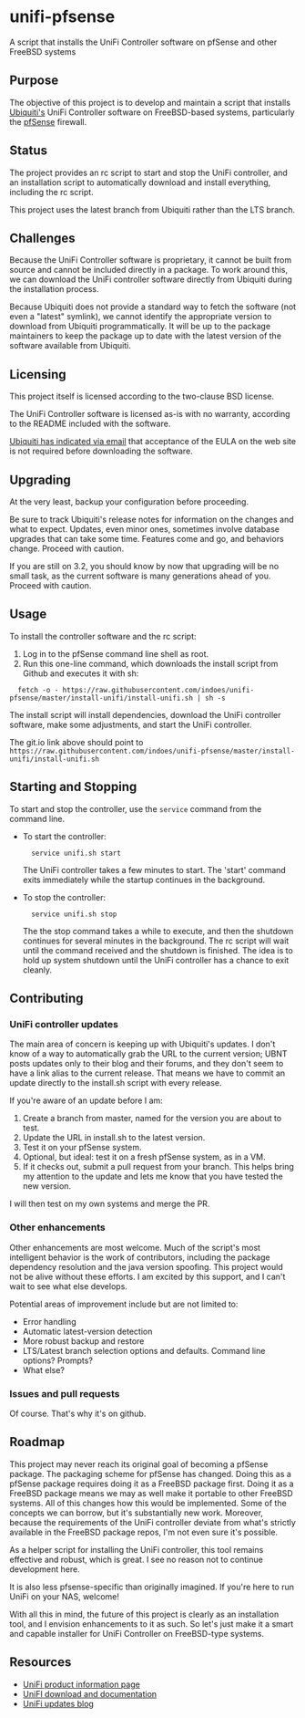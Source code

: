 unifi-pfsense
=============

A script that installs the UniFi Controller software on pfSense and other FreeBSD systems

Purpose
-------

The objective of this project is to develop and maintain a script that installs [Ubiquiti's](http://www.ubnt.com/) UniFi Controller software on FreeBSD-based systems, particularly the [pfSense](http://www.pfsense.org/) firewall.

Status
------

The project provides an rc script to start and stop the UniFi controller, and an installation script to automatically download and install everything, including the rc script.

This project uses the latest branch from Ubiquiti rather than the LTS branch.

Challenges
----------

Because the UniFi Controller software is proprietary, it cannot be built from source and cannot be included directly in a package. To work around this, we can download the UniFi controller software directly from Ubiquiti during the installation process.

Because Ubiquiti does not provide a standard way to fetch the software (not even a "latest" symlink), we cannot identify the appropriate version to download from Ubiquiti programmatically. It will be up to the package maintainers to keep the package up to date with the latest version of the software available from Ubiquiti.

Licensing
---------

This project itself is licensed according to the two-clause BSD license.

The UniFi Controller software is licensed as-is with no warranty, according to the README included with the software.

[Ubiquiti has indicated via email](https://github.com/gozoinks/unifi-pfsense/wiki/Tacit-Approval) that acceptance of the EULA on the web site is not required before downloading the software.

Upgrading
------------------

At the very least, backup your configuration before proceeding.

Be sure to track Ubiquiti's release notes for information on the changes and what to expect. Updates, even minor ones, sometimes involve database upgrades that can take some time. Features come and go, and behaviors change. Proceed with caution.

If you are still on 3.2, you should know by now that upgrading will be no small task, as the current software is many generations ahead of you. Proceed with caution.


Usage
------------

To install the controller software and the rc script:

1. Log in to the pfSense command line shell as root.
2. Run this one-line command, which downloads the install script from Github and executes it with sh:

  ```
    fetch -o - https://raw.githubusercontent.com/indoes/unifi-pfsense/master/install-unifi/install-unifi.sh | sh -s
  ```

The install script will install dependencies, download the UniFi controller software, make some adjustments, and start the UniFi controller.

The git.io link above should point to `https://raw.githubusercontent.com/indoes/unifi-pfsense/master/install-unifi/install-unifi.sh`


Starting and Stopping
---------------------

To start and stop the controller, use the `service` command from the command line.

- To start the controller:

  ```
    service unifi.sh start
  ```
  The UniFi controller takes a few minutes to start. The 'start' command exits immediately while the startup continues in the background.

- To stop the controller:

  ```
    service unifi.sh stop
  ```
  The the stop command takes a while to execute, and then the shutdown continues for several minutes in the background. The rc script will wait until the command received and the shutdown is finished. The idea is to hold up system shutdown until the UniFi controller has a chance to exit cleanly.


Contributing
------------

### UniFi controller updates

The main area of concern is keeping up with Ubiquiti's updates. I don't know of a way to automatically grab the URL to the current version; UBNT posts updates only to their blog and their forums, and they don't seem to have a link alias to the current release. That means we have to commit an update directly to the install.sh script with every release.

If you're aware of an update before I am:

1. Create a branch from master, named for the version you are about to test.
2. Update the URL in install.sh to the latest version.
3. Test it on your pfSense system.
4. Optional, but ideal: test it on a fresh pfSense system, as in a VM.
5. If it checks out, submit a pull request from your branch. This helps bring my attention to the update and lets me know that you have tested the new version.

I will then test on my own systems and merge the PR.

### Other enhancements

Other enhancements are most welcome. Much of the script's most intelligent behavior is the work of contributors, including the package dependency resolution and the java version spoofing. This project would not be alive without these efforts. I am excited by this support, and I can't wait to see what else develops.

Potential areas of improvement include but are not limited to:

- Error handling
- Automatic latest-version detection
- More robust backup and restore
- LTS/Latest branch selection options and defaults. Command line options? Prompts?
- What else?

### Issues and pull requests

Of course. That's why it's on github.

Roadmap
-------

This project may never reach its original goal of becoming a pfSense package. The packaging scheme for pfSense has changed. Doing this as a pfSense package requires doing it as a FreeBSD package first. Doing it as a FreeBSD package means we may as well make it portable to other FreeBSD systems. All of this changes how this would be implemented. Some of the concepts we can borrow, but it's substantially new work. Moreover, because the requirements of the UniFi controller deviate from what's strictly available in the FreeBSD package repos, I'm not even sure it's possible.

As a helper script for installing the UniFi controller, this tool remains effective and robust, which is great. I see no reason not to continue development here.

It is also less pfsense-specific than originally imagined. If you're here to run UniFi on your NAS, welcome!

With all this in mind, the future of this project is clearly as an installation tool, and I envision enhancements to it as such. So let's just make it a smart and capable installer for UniFi Controller on FreeBSD-type systems.

Resources
----------

- [UniFi product information page](https://www.ubnt.com/software/)
- [UniFI download and documentation](https://www.ubnt.com/download/unifi)
- [UniFi updates blog](https://community.ubnt.com/t5/UniFi-Updates-Blog/bg-p/Blog_UniFi)
